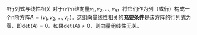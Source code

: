 #行列式与线性相关 
对于n个n维向量$v_1, v_2, ..., v_n$，将它们作为列（或行）构成一个n阶方阵$A = (v_1, v_2, ..., v_n)$。这组向量线性相关的**充要条件**是该方阵的行列式为零，即$\det(A) = 0$。如果$\det(A) \neq 0$，则向量组线性无关。 

